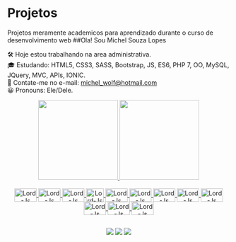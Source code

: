# Projetos
Projetos meramente academicos para aprendizado durante o curso de desenvolvimento web
##Ola! Sou Michel Souza Lopes

🛠 Hoje estou trabalhando na area administrativa.<br>
🎓 Estudando: HTML5, CSS3, SASS, Bootstrap, JS, ES6, PHP 7, OO, MySQL, JQuery, MVC, APIs, IONIC.</div><br>
📧 Contate-me no e-mail: michel_wolf@hotmail.com<br>
😀 Pronouns: Ele/Dele.

<div align="center">
  <a href="https://github.com/LordDevs">
  <img height="180em" src="https://github-readme-stats.vercel.app/api?username=LordDevs&show_icons=true&theme=dark&include_all_commits=true&count_private=true"/>
  <img height="180em" src="https://github-readme-stats.vercel.app/api/top-langs/?username=LordDevs&layout=compact&langs_count=10&theme=dark"/>
</div>


<div style="display: inline-block" align="center"><br>
  <img align="center" alt="Lord-Js" height="30" width="50" src="https://cdn.jsdelivr.net/gh/devicons/devicon/icons/html5/html5-original.svg"/>
  <img align="center" alt="Lord-Js" height="30" width="50" src="https://cdn.jsdelivr.net/gh/devicons/devicon/icons/css3/css3-original.svg" />
  <img align="center" alt="Lord-Js" height="30" width="50" src="https://cdn.jsdelivr.net/gh/devicons/devicon/icons/sass/sass-original.svg" />         <img align="center" alt="Lord-Js" height="30" width="40" src="https://cdn.jsdelivr.net/gh/devicons/devicon/icons/bootstrap/bootstrap-original.svg" />
  <img align="center" alt="Lord-Js" height="30" width="50" src="https://cdn.jsdelivr.net/gh/devicons/devicon/icons/javascript/javascript-original.svg" />  
  <img align="center" alt="Lord-Js" height="30" width="50" src="https://cdn.jsdelivr.net/gh/devicons/devicon/icons/postgresql/postgresql-original.svg" />
  <img align="center" alt="Lord-Js" height="30" width="50" src="https://cdn.jsdelivr.net/gh/devicons/devicon/icons/csharp/csharp-original.svg" />
  <img align="center" alt="Lord-Js" height="30" width="50" src="https://cdn.jsdelivr.net/gh/devicons/devicon/icons/php/php-original.svg" />
  <img align="center" alt="Lord-Js" height="30" width="50" src="https://cdn.jsdelivr.net/gh/devicons/devicon/icons/mysql/mysql-original-wordmark.svg" />
  <img align="center" alt="Lord-Js" height="30" width="50" src="https://cdn.jsdelivr.net/gh/devicons/devicon/icons/jquery/jquery-original.svg" />     <img align="center" alt="Lord-Js" height="30" width="50" src="https://cdn.jsdelivr.net/gh/devicons/devicon/icons/ionic/ionic-original.svg" />
  <img align="center" alt="Lord-Js" height="30" width="50" src="https://cdn.jsdelivr.net/gh/devicons/devicon/icons/wordpress/wordpress-original.svg" />
  
  ##
  
  <div> 
  
  <a href="https://instagram.com/michel.souzal" target="_blank"><img src="https://img.shields.io/badge/-Instagram-%23E4405F?style=for-the-badge&logo=instagram&logoColor=white" target="_blank"></a> 
  <a href = "mailto:contatomichel.lordalbinus@gmail.com"><img src="https://img.shields.io/badge/-Gmail-%23333?style=for-the-badge&logo=gmail&logoColor=white" target="_blank"></a>
  <a href="https://www.linkedin.com/in/michel-souza-lopes-1ba37b1a2" target="_blank"><img src="https://img.shields.io/badge/-LinkedIn-%230077B5?style=for-the-badge&logo=linkedin&logoColor=white" target="_blank"></a>
          
</div>
